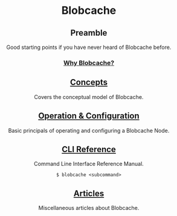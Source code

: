<div align="center">

# Blobcache

## Preamble
Good starting points if you have never heard of Blobcache before.

### [Why Blobcache?](./0.2_Why_Blobcache.md)

## [Concepts](./1.0_Concepts.md)
Covers the conceptual model of Blobcache.

## [Operation & Configuration](./7.0_Configuration.md)
Basic principals of operating and configuring a Blobcache Node.

## [CLI Reference](./8.00_CLI_Reference.md)
Command Line Interface Reference Manual.

```$ blobcache <subcommand>```

## [Articles](./9.00_Articles.md)
Miscellaneous articles about Blobcache.

</div>
